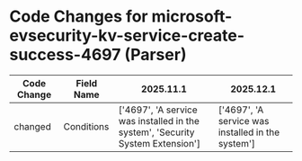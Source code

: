# Code Changes for microsoft-evsecurity-kv-service-create-success-4697 (Parser)

| Code Change | Field Name | 2025.11.1 | 2025.12.1 |
|-------------|------------|-----------|------------|
| changed | Conditions | ['4697', 'A service was installed in the system', 'Security System Extension'] | ['4697', 'A service was installed in the system'] |